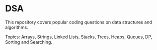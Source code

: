 # DSA
This repository covers popular coding questions on data structures and algorithms. 

Topics: Arrays, Strings, Linked Lists, Stacks, Trees, Heaps, Queues, DP, Sorting and Searching.
